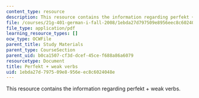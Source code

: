```yaml
---
content_type: resource
description: This resource contains the information regarding perfekt + weak verbs.
file: /courses/21g-401-german-i-fall-2008/1ebda27d797509e8956eec8c6024048e_MIT21G_401F08_perfa.pdf
file_type: application/pdf
learning_resource_types: []
ocw_type: OCWFile
parent_title: Study Materials
parent_type: CourseSection
parent_uid: b0ca1507-cf3d-dcef-45ce-f688a86a6079
resourcetype: Document
title: Perfekt + weak verbs
uid: 1ebda27d-7975-09e8-956e-ec8c6024048e
---
```

This resource contains the information regarding perfekt + weak verbs.

